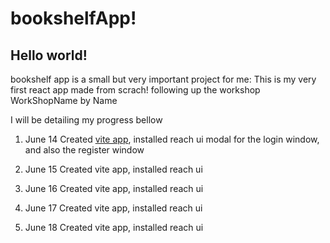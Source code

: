 <h1>bookshelfApp!</h1>
<h2>Hello world!</h2> 
<p>bookshelf app is a small but very important project for me: This is my very first react app made from scrach! following up the workshop WorkShopName by Name</p>
<p>I will be detailing my progress bellow</p>
<ol>
  <li>
    <p><time datetime="2022-06-14">June 14</time> Created <a href="https://vitejs.dev/">vite app</a>, installed reach ui modal for the login window, and also the register window</p>
  </li>
  <li>
    <p><time datetime="2022-06-15">June 15</time> Created vite app, installed reach ui</p>
  </li>
  <li>
    <p><time datetime="2022-06-15">June 16</time> Created vite app, installed reach ui</p>
  </li>
  <li>
    <p><time datetime="2022-06-15">June 17</time> Created vite app, installed reach ui</p>
  </li>
  <li>
    <p><time datetime="2022-06-15">June 18</time> Created vite app, installed reach ui</p>
  </li>
</ol>
